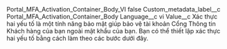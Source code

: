 <?xml version="1.0" encoding="UTF-8"?>
<CustomMetadata xmlns="http://soap.sforce.com/2006/04/metadata" xmlns:xsi="http://www.w3.org/2001/XMLSchema-instance" xmlns:xsd="http://www.w3.org/2001/XMLSchema">
    <label>Portal_MFA_Activation_Container_Body_VI</label>
    <protected>false</protected>
    <values>
        <field>Custom_metadata_label__c</field>
        <value xsi:type="xsd:string">Portal_MFA_Activation_Container_Body</value>
    </values>
    <values>
        <field>Language__c</field>
        <value xsi:type="xsd:string">vi</value>
    </values>
    <values>
        <field>Value__c</field>
        <value xsi:type="xsd:string">Xác thực hai yếu tố là một tính năng bảo mật giúp bảo vệ tài khoản Cổng Thông tin Khách hàng của bạn ngoài mật khẩu của bạn. Bạn có thể thiết lập xác thực hai yếu tố bằng cách làm theo các bước dưới đây.</value>
    </values>
</CustomMetadata>
